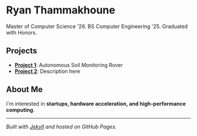 # Ryan Thammakhoune
Master of Computer Science '26.
BS Computer Engineering '25. Graduated with Honors.



## Projects
- **[Project 1](#)**: Autonomous Soil Monitoring Rover
- **[Project 2](#)**: Description here

## About Me
I'm interested in **startups, hardware acceleration, and high-performance computing**.

---
_Built with [Jekyll](https://jekyllrb.com/) and hosted on GitHub Pages._
